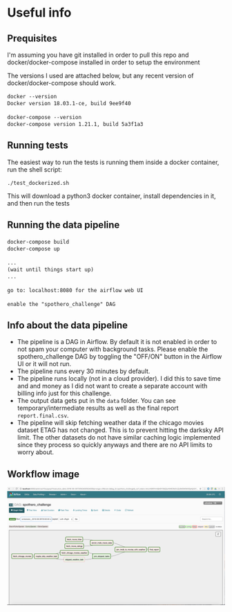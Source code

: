 # Useful info

## Prequisites
I'm assuming you have git installed in order to pull this repo and docker/docker-compose installed in order to setup the environment

The versions I used are attached below, but any recent version of docker/docker-compose should work.  
```
docker --version
Docker version 18.03.1-ce, build 9ee9f40

docker-compose --version
docker-compose version 1.21.1, build 5a3f1a3
```

## Running tests
The easiest way to run the tests is running them inside a docker container, run the shell script:
```
./test_dockerized.sh
```
This will download a python3 docker container, install dependencies in it, and then run the tests

## Running the data pipeline
```
docker-compose build
docker-compose up

...
(wait until things start up)
...

go to: localhost:8080 for the airflow web UI

enable the "spothero_challenge" DAG
```

## Info about the data pipeline
- The pipeline is a DAG in Airflow. By default it is not enabled in order to not spam your computer with background tasks. Please enable the spothero_challenge DAG by toggling the "OFF/ON" button in the Airflow UI or it will not run. 
- The pipeline runs every 30 minutes by default.
- The pipeline runs locally (not in a cloud provider). I did this to save time and and money as I did not want to create a separate account with billing info just for this challenge. 
- The output data gets put in the `data` folder. You can see temporary/intermediate results as well as the final report `report.final.csv`.
- The pipeline will skip fetching weather data if the chicago movies dataset ETAG has not changed. This is to prevent hitting the darksky API limit. The other datasets do not have similar caching logic implemented since they process so quickly anyways and there are no API limits to worry about. 


## Workflow image
<img src="/docs/airflow_img.png" alt="Image of the successful airflow workflow"/>
